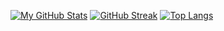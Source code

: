 <!--
**fuzzy/fuzzy** is a ✨ _special_ ✨ repository because its `README.md` (this file) appears on your GitHub profile.

Here are some ideas to get you started:

- 🔭 I’m currently working on ...
- 🌱 I’m currently learning ...
- 👯 I’m looking to collaborate on ...
- 🤔 I’m looking for help with ...
- 💬 Ask me about ...
- 📫 How to reach me: ...
- 😄 Pronouns: ...
- ⚡ Fun fact: ...
-->

[![My GitHub Stats](https://github-readme-stats.vercel.app/api/?username=fuzzy&count_private=true&include_all_commits=true&theme=tokyonight&showicons=true)]()
[![GitHub Streak](https://github-readme-streak-stats.herokuapp.com?user=fuzzy&theme=dark&mode=weekly)](https://git.io/streak-stats)
[![Top Langs](https://github-readme-stats.vercel.app/api/top-langs/?username=fuzzy&layout=pie)](https://github.com/anuraghazra/github-readme-stats)
